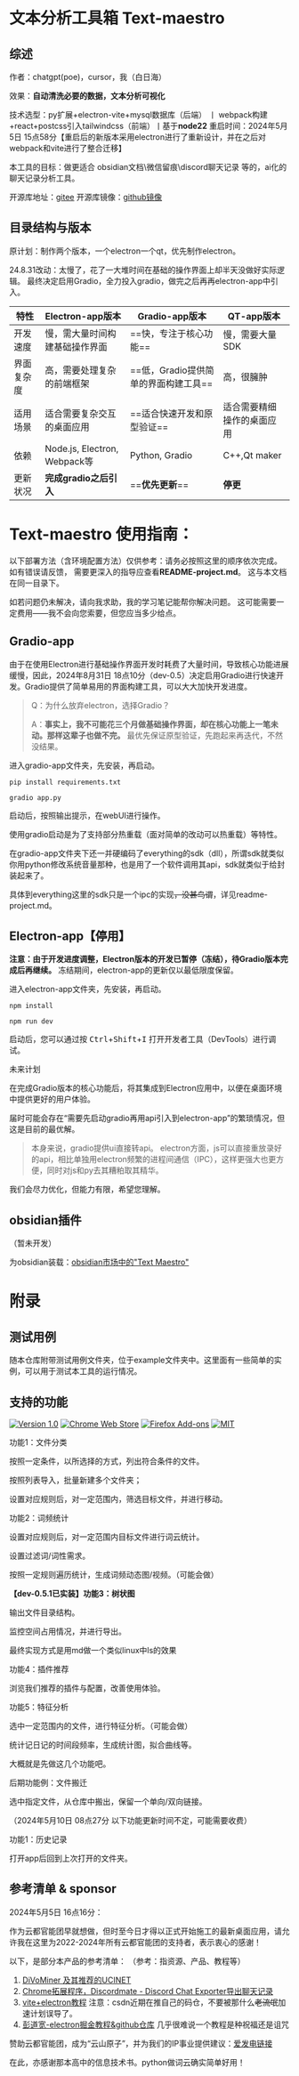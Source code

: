 # 文本分析工具箱 Text-maestro

## 综述

作者：chatgpt(poe)，cursor，我（白日海）

效果：**自动清洗必要的数据，文本分析可视化**

技术选型：py扩展+electron-vite+mysql数据库（后端） 丨 webpack构建+react+postcss引入tailwindcss（前端）丨基于**node22**
重启时间：2024年5月5日 15点58分【重启后的新版本采用electron进行了重新设计，并在之后对webpack和vite进行了整合迁移】

本工具的目标：做更适合 obsidian文档\微信留痕\discord聊天记录 等的，ai化的聊天记录分析工具。



开源库地址：[gitee]() 开源库镜像：[github镜像]()

## 目录结构与版本

原计划：制作两个版本，一个electron一个qt，优先制作electron。

24.8.31改动：太慢了，花了一大堆时间在基础的操作界面上却半天没做好实际逻辑。
最终决定启用Gradio，全力投入gradio，做完之后再再electron-app中引入。

| 特性       | Electron-app版本               | Gradio-app版本                       | QT-app版本                 |
| ---------- | ------------------------------ | ------------------------------------ | -------------------------- |
| 开发速度   | 慢，需大量时间构建基础操作界面 | ==快，专注于核心功能==               | 慢，需要大量SDK            |
| 界面复杂度 | 高，需要处理复杂的前端框架     | ==低，Gradio提供简单的界面构建工具== | 高，很臃肿                 |
| 适用场景   | 适合需要复杂交互的桌面应用     | ==适合快速开发和原型验证==           | 适合需要精细操作的桌面应用 |
| 依赖       | Node.js, Electron, Webpack等   | Python, Gradio                       | C++,Qt maker            |
| 更新状况   | **完成gradio之后引入**         | ==**优先更新**==                     | **停更**                   |


# Text-maestro 使用指南：

以下部署方法（含环境配置方法）仅供参考：请务必按照这里的顺序依次完成。
如有错误请反馈，
需要更深入的指导应查看**README-project.md**。
这与本文档在同一目录下。

如若问题仍未解决，请向我求助，我的学习笔记能帮你解决问题。
这可能需要一定费用——我不会向您索要，但您应当多少给点。

## Gradio-app

由于在使用Electron进行基础操作界面开发时耗费了大量时间，导致核心功能进展缓慢，因此，2024年8月31日 18点10分（dev-0.5）决定启用Gradio进行快速开发。Gradio提供了简单易用的界面构建工具，可以大大加快开发进度。

> Q：为什么放弃electron，选择Gradio？
>
> A：**事实上，我不可能花三个月做基础操作界面，却在核心功能上一笔未动。那样这辈子也做不完。**
> 最优先保证原型验证，先跑起来再迭代，不然没结果。

进入gradio-app文件夹，先安装，再启动。

```shell
pip install requirements.txt

gradio app.py
```

启动后，按照输出提示，在webUI进行操作。

使用gradio启动是为了支持部分热重载（面对简单的改动可以热重载）等特性。

在gradio-app文件夹下还一并硬编码了everything的sdk（dll），所谓sdk就类似你用python修改系统音量那种，也是用了一个软件调用其api，sdk就类似于给封装起来了。

具体到everything这里的sdk只是一个ipc的实现~~，没甚鸟谓~~，详见readme-project.md。

## Electron-app【停用】

**注意：由于开发进度调整，Electron版本的开发已暂停（冻结），待Gradio版本完成后再继续。** 冻结期间，electron-app的更新仅以最低限度保留。

进入electron-app文件夹，先安装，再启动。

```shell
npm install

npm run dev
```

启动后，您可以通过按 <kbd>Ctrl</kbd>+<kbd>Shift</kbd>+<kbd>I</kbd> 打开开发者工具（DevTools）进行调试。



未来计划

在完成Gradio版本的核心功能后，将其集成到Electron应用中，以便在桌面环境中提供更好的用户体验。

届时可能会存在“需要先启动gradio再用api引入到electron-app”的繁琐情况，但这是目前的最优解。

> 本身来说，gradio提供ui直接转api。
> electron方面，js可以直接重放录好的api，相比单独用electron频繁的进程间通信（IPC），这样更强大也更方便，同时对js和py去其糟粕取其精华。

我们会尽力优化，但能力有限，希望您理解。

## obsidian插件

（暂未开发）

为obsidian装载：[obsidian市场中的&#34;Text Maestro&#34;]()

# 附录

## 测试用例

随本仓库附带测试用例文件夹，位于example文件夹中。这里面有一些简单的实例，可以用于测试本工具的运行情况。

## 支持的功能

[![Version 1.0](https://img.shields.io/badge/version-1.0-brightgreen.svg)](https://github.com/iamscottxu/AcFun-Video-Download/releases/tag/v1.0)
[![Chrome Web Store](https://img.shields.io/chrome-web-store/stars/khfheicddakgkjkocaokijccaaeebfko.svg)](https://chrome.google.com/webstore/detail/acfun-video-download/khfheicddakgkjkocaokijccaaeebfko)
[![Firefox Add-ons](https://img.shields.io/amo/stars/acfun-video-download.svg)](https://addons.mozilla.org/zh-CN/firefox/addon/acfun-video-download/)
[![MIT](https://img.shields.io/github/license/mashape/apistatus.svg)](https://github.com/iamscottxu/AcFun-Video-Download/blob/master/LICENSE)

功能1：文件分类

按照一定条件，以所选择的方式，列出符合条件的文件。

按照列表导入，批量新建多个文件夹；

设置对应规则后，对一定范围内，筛选目标文件，并进行移动。

功能2：词频统计

设置对应规则后，对一定范围内目标文件进行词云统计。

设置过滤词/词性需求。

按照一定规则遍历统计，生成词频动态图/视频。（可能会做）

**【dev-0.5.1已实装】功能3：树状图**

输出文件目录结构。

监控空间占用情况，并进行导出。

最终实现方式是用md做一个类似linux中ls的效果

功能4：插件推荐

浏览我们推荐的插件与配置，改善使用体验。

功能5：特征分析

选中一定范围内的文件，进行特征分析。（可能会做）

统计记日记的时间段频率，生成统计图，拟合曲线等。

大概就是先做这几个功能吧。

后期功能例：文件搬迁

选中指定文件，从仓库中搬出，保留一个单向/双向链接。

（2024年5月10日 08点27分 以下功能更新时间不定，可能需要收费）

功能1：历史记录

打开app后回到上次打开的文件夹。

## 参考清单 & sponsor

2024年5月5日 16点16分：

作为云都官能团早就想做，但时至今日才得以正式开始施工的最新桌面应用，请允许我在这里为2022-2024年所有云都官能团的支持者，表示衷心的感谢！

以下，是部分本产品的参考清单：
（参考：指资源、产品、教程等）

1. [DiVoMiner 及其推荐的UCINET](https://zhuanlan.zhihu.com/p/359610083)
2. [Chrome拓展程序，Discordmate - Discord Chat Exporter导出聊天记录](https://chromewebstore.google.com/detail/discordmate-discord-chat/ofjlibelpafmdhigfgggickpejfomamk)
3. [vite+electron教程](https://blog.csdn.net/qq_42365534/article/details/129887911) 注意：csdn近期在推自己的码仓，不要被那什么~~老流氓~~加速计划误导了。
4. [彭道宽-electron掘金教程&github仓库](https://github.com/PDKSophia/visResumeMook) 几乎很难说一个教程是种祝福还是诅咒

赞助云都官能团，成为“云山原子”，并为我们的IP事业提供建议：[爱发电链接]()

在此，亦感谢那本高中的信息技术书。python做词云确实简单好用！